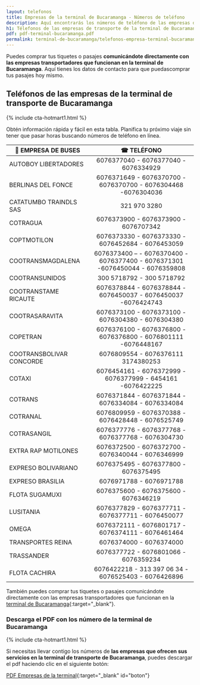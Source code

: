 ```yaml
---
layout: telefonos
title: Empresas de la terminal de Bucaramanga - Números de teléfono
description: Aquí encontrarás los números de teléfono de las empresas de la Terminal de Transporte de Bucaramanga. Compra tus pasajes sin intermediarios.
h1: Télefonos de las empresas de transporte de la terminal de Bucaramanga
pdf: pdf-terminal-bucaramanga.pdf
permalink: terminal-de-bucaramanga/telefonos-empresa-terminal-bucaramanga
---
```

Puedes comprar tus tiquetes o pasajes **comunicándote directamente con las empresas transportadores que funcionan en la terminal de Bucaramanga**. Aquí tienes los datos de contacto para que puedascomprar tus pasajes hoy mismo.

## Teléfonos de las empresas de la terminal de transporte de Bucaramanga

{% include cta-hotmart1.html %}

Obtén información rápida y fácil en esta tabla. Planifica tu próximo viaje sin tener que pasar horas buscando números de teléfono en línea.

| 🚌 EMPRESA DE BUSES | ☎ TELÉFONO |
| --- | :---: |
| AUTOBOY LIBERTADORES | 6076377040 - 6076377040 - 6076334929 | |
| BERLINAS DEL FONCE | 6076371649 - 6076370700 - 6076370700 - 6076304468 -6076304036 |
| CATATUMBO TRAINDLS SAS | 321 970 3280 |
| COTRAGUA | 6076373900 - 6076373900 - 6076707342 |
| COPTMOTILON | 6076373330 - 6076373330 - 6076452684 - 6076453059 |
| COOTRANSMAGDALENA | 6076373400 – - 6076370400 - 6076377400 - 6076371301 -6076450044 - 6076359808 |
| COOTRANSUNIDOS | 300 5718792 - 300 5718792 |
| COOTRANSTAME RICAUTE | 6076378844 - 6076378844 - 6076450037 - 6076450037 -6076424743 |
| COOTRASARAVITA | 6076373100 - 6076373100 - 6076304380 - 6076304380 |
| COPETRAN | 6076376100 - 6076376800 - 6076376800 - 6076801111 -6076448167 |
| COOTRANSBOLIVAR CONCORDE | 6076809554 - 6076376111 3174380253 |
| COTAXI | 6076454161 - 6076372999 - 6076377999 - 6454161 -6076422225 |
| COTRANS | 6076371844 - 6076371844 - 6076334084 - 6076334084 |
| COTRANAL | 6076809959 - 6076370388 - 6076428448 - 6076525749 |
| COTRASANGIL | 6076377776 - 6076377768 - 6076377768 - 6076304730 |
| EXTRA RAP MOTILONES | 6076372500 - 6076372700 - 6076340044 - 6076346999 |
| EXPRESO BOLIVARIANO | 6076375495 - 6076377800 - 6076375495 |
| EXPRESO BRASILIA | 6076971788 - 6076971788 |
| FLOTA SUGAMUXI | 6076375600 - 6076375600 - 6076346219 |
| LUSITANIA | 6076377829 - 6076377711 - 6076377711 - 6076450077 |
| OMEGA | 6076372111 - 6076801717 - 6076374111 - 6076461464 |
| TRANSPORTES REINA | 6076374000 - 6076374000 |
| TRASSANDER | 6076377722 - 6076801066 - 6076359234 |
| FLOTA CACHIRA | 6076422218 - 313 397 06 34 - 6076525403 - 6076426896 |

También puedes comprar tus tiquetes o pasajes comunicándote directamente con las empresas transportadores que funcionan en la [terminal de Bucaramanga]({{'terminal-de-bucaramanga'|relative_url}} "Terminal de Bucaramanga"){:target="_blank"}.

### Descarga el PDF con los número de la terminal de Bucaramanga

{% include cta-hotmart1.html %}

Si necesitas llevar contigo los números de **las empresas que ofrecen sus servicios en la terminal de transporte de Bucaramanga**, puedes descargar el pdf haciendo clic en el siguiente botón:

[PDF Empresas de la terminal]({{'assets/pdf-terminal-bucaramanga.pdf'|relative_url}}){:target="_blank" id="boton"}
